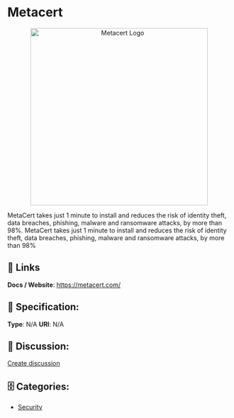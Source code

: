 # Metacert
<p align="center">
    <img width="400" src="https://raw.githubusercontent.com/apis-list/apis-list/main/apis/metacert/logo_256x256.png" alt="Metacert Logo"/>
</p>

MetaCert takes just 1 minute to install and reduces the risk of identity theft, data breaches, phishing, malware and ransomware attacks, by more than 98%. MetaCert takes just 1 minute to install and reduces the risk of identity theft, data breaches, phishing, malware and ransomware attacks, by more than 98%

##  🔗 Links
**Docs / Website**: https://metacert.com/

## 🧬 Specification:
**Type**:  N/A 
**URI**:  N/A 

## 💬 Discussion:
[Create discussion](https://github.com/apis-list/apis-list/discussions/new)

## 🗄️ Categories:
- [Security](https://github.com/apis-list/apis-list#security)



